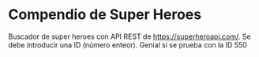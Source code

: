 # Compendio de Super Heroes
Buscador de super heroes con API REST de https://superheroapi.com/. Se debe introducir una ID (número enteor). Genial si se prueba con la ID 550
